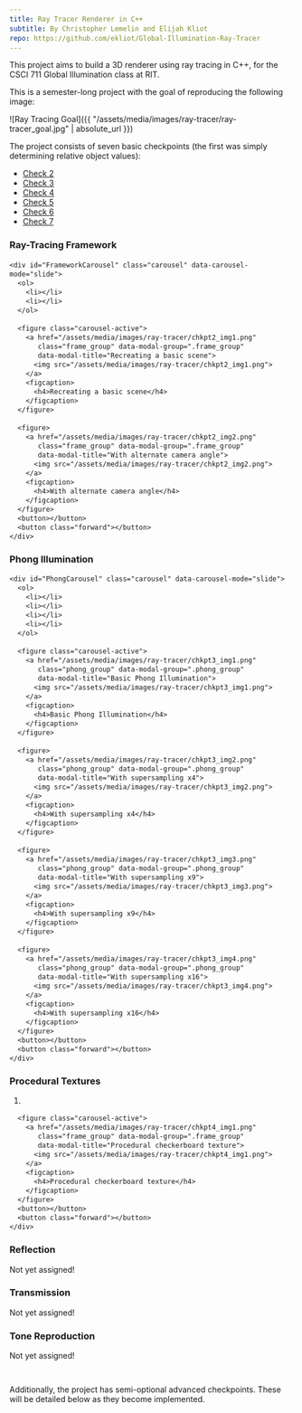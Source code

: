 ```yaml
---
title: Ray Tracer Renderer in C++
subtitle: By Christopher Lemelin and Elijah Kliot
repo: https://github.com/ekliot/Global-Illumination-Ray-Tracer
---
```


This project aims to build a 3D renderer using ray tracing in C++, for the CSCI 711 Global Illumination class at RIT.

This is a semester-long project with the goal of reproducing the following image:

![Ray Tracing Goal]({{ "/assets/media/images/ray-tracer/ray-tracer_goal.jpg" | absolute_url }})

The project consists of seven basic checkpoints (the first was simply determining relative object values):

<div style="border-bottom: 1px solid white; padding-bottom: 1em;" class="tabs" data-tabs>
  <ul>
    <li><a href="">Check 2</a></li>
    <li><a href="">Check 3</a></li>
    <li><a href="">Check 4</a></li>
    <li><a href="">Check 5</a></li>
    <li><a href="">Check 6</a></li>
    <li><a href="">Check 7</a></li>
  </ul>
  <section>
    <h3>Ray-Tracing Framework</h3>

    <div id="FrameworkCarousel" class="carousel" data-carousel-mode="slide">
      <ol>
        <li></li>
        <li></li>
      </ol>

      <figure class="carousel-active">
        <a href="/assets/media/images/ray-tracer/chkpt2_img1.png"
           class="frame_group" data-modal-group=".frame_group"
           data-modal-title="Recreating a basic scene">
          <img src="/assets/media/images/ray-tracer/chkpt2_img1.png">
        </a>
        <figcaption>
          <h4>Recreating a basic scene</h4>
        </figcaption>
      </figure>

      <figure>
        <a href="/assets/media/images/ray-tracer/chkpt2_img2.png"
           class="frame_group" data-modal-group=".frame_group"
           data-modal-title="With alternate camera angle">
          <img src="/assets/media/images/ray-tracer/chkpt2_img2.png">
        </a>
        <figcaption>
          <h4>With alternate camera angle</h4>
        </figcaption>
      </figure>
      <button></button>
      <button class="forward"></button>
    </div>
  </section>

  <section>
    <h3>Phong Illumination</h3>

    <div id="PhongCarousel" class="carousel" data-carousel-mode="slide">
      <ol>
        <li></li>
        <li></li>
        <li></li>
        <li></li>
      </ol>

      <figure class="carousel-active">
        <a href="/assets/media/images/ray-tracer/chkpt3_img1.png"
           class="phong_group" data-modal-group=".phong_group"
           data-modal-title="Basic Phong Illumination">
          <img src="/assets/media/images/ray-tracer/chkpt3_img1.png">
        </a>
        <figcaption>
          <h4>Basic Phong Illumination</h4>
        </figcaption>
      </figure>

      <figure>
        <a href="/assets/media/images/ray-tracer/chkpt3_img2.png"
           class="phong_group" data-modal-group=".phong_group"
           data-modal-title="With supersampling x4">
          <img src="/assets/media/images/ray-tracer/chkpt3_img2.png">
        </a>
        <figcaption>
          <h4>With supersampling x4</h4>
        </figcaption>
      </figure>

      <figure>
        <a href="/assets/media/images/ray-tracer/chkpt3_img3.png"
           class="phong_group" data-modal-group=".phong_group"
           data-modal-title="With supersampling x9">
          <img src="/assets/media/images/ray-tracer/chkpt3_img3.png">
        </a>
        <figcaption>
          <h4>With supersampling x9</h4>
        </figcaption>
      </figure>

      <figure>
        <a href="/assets/media/images/ray-tracer/chkpt3_img4.png"
           class="phong_group" data-modal-group=".phong_group"
           data-modal-title="With supersampling x16">
          <img src="/assets/media/images/ray-tracer/chkpt3_img4.png">
        </a>
        <figcaption>
          <h4>With supersampling x16</h4>
        </figcaption>
      </figure>
      <button></button>
      <button class="forward"></button>
    </div>
  </section>

  <section>
    <h3>Procedural Textures</h3>
      <ol>
        <li></li>
      </ol>

      <figure class="carousel-active">
        <a href="/assets/media/images/ray-tracer/chkpt4_img1.png"
           class="frame_group" data-modal-group=".frame_group"
           data-modal-title="Procedural checkerboard texture">
          <img src="/assets/media/images/ray-tracer/chkpt4_img1.png">
        </a>
        <figcaption>
          <h4>Procedural checkerboard texture</h4>
        </figcaption>
      </figure>
      <button></button>
      <button class="forward"></button>
    </div>
  </section>

  <section>
    <h3>Reflection</h3>
    <p>Not yet assigned!</p>
  </section>

  <section>
    <h3>Transmission</h3>
    <p>Not yet assigned!</p>
  </section>

  <section>
    <h3>Tone Reproduction</h3>
    <p>Not yet assigned!</p>
  </section>
</div>

Additionally, the project has semi-optional advanced checkpoints. These will be detailed below as they become implemented.
